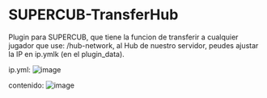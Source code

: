 # SUPERCUB-TransferHub

Plugin para SUPERCUB, que tiene la funcion de transferir a cualquier jugador que use: /hub-network, al Hub de nuestro servidor, peudes ajustar la IP en ip.ymlk (en el plugin_data).

ip.yml:
![image](https://github.com/user-attachments/assets/d50c4516-894f-4591-8262-5391718f3ebf)

contenido:
![image](https://github.com/user-attachments/assets/87377b75-2536-4ac0-9fbe-7cf22f9c63af)
